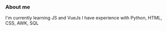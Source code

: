 ### About me 
I'm currently learning JS and VueJs
I have experience with Python, HTML, CSS, AWK, SQL

